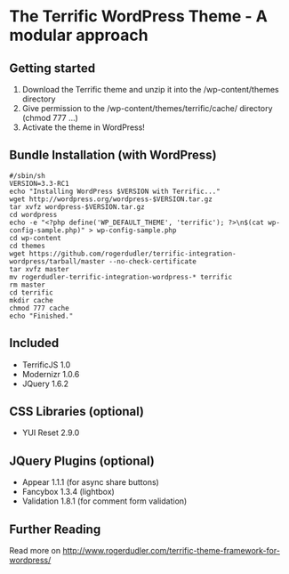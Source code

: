 # The Terrific WordPress Theme - A modular approach

## Getting started
1. Download the Terrific theme and unzip it into the /wp-content/themes directory
2. Give permission to the /wp-content/themes/terrific/cache/ directory (chmod 777 ...)
3. Activate the theme in WordPress!

## Bundle Installation (with WordPress)

    #/sbin/sh
    VERSION=3.3-RC1
    echo "Installing WordPress $VERSION with Terrific..."
    wget http://wordpress.org/wordpress-$VERSION.tar.gz
    tar xvfz wordpress-$VERSION.tar.gz
    cd wordpress
    echo -e "<?php define('WP_DEFAULT_THEME', 'terrific'); ?>\n$(cat wp-config-sample.php)" > wp-config-sample.php
    cd wp-content
    cd themes
    wget https://github.com/rogerdudler/terrific-integration-wordpress/tarball/master --no-check-certificate
    tar xvfz master
    mv rogerdudler-terrific-integration-wordpress-* terrific
    rm master
    cd terrific
    mkdir cache
    chmod 777 cache
    echo "Finished."

## Included
* TerrificJS 1.0
* Modernizr 1.0.6
* JQuery 1.6.2

## CSS Libraries (optional)
* YUI Reset 2.9.0

## JQuery Plugins (optional)
* Appear 1.1.1 (for async share buttons)
* Fancybox 1.3.4 (lightbox)
* Validation 1.8.1 (for comment form validation)

## Further Reading
Read more on http://www.rogerdudler.com/terrific-theme-framework-for-wordpress/

